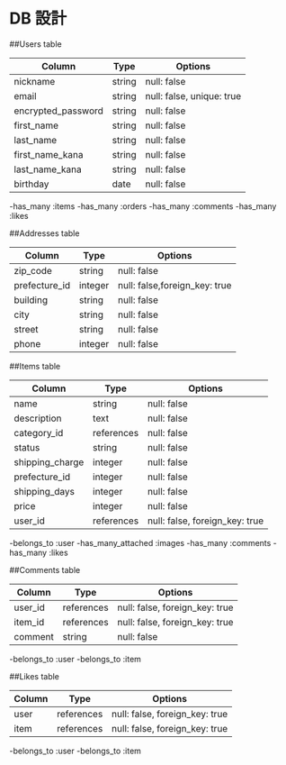 # DB 設計

##Users table

| Column             | Type                | Options                   |
|--------------------|---------------------|---------------------------|
| nickname           | string              | null: false               |
| email              | string              | null: false, unique: true |
| encrypted_password | string              | null: false               |
| first_name         | string              | null: false               |
| last_name          | string              | null: false               |
| first_name_kana    | string              | null: false               |
| last_name_kana     | string              | null: false               |
| birthday           | date                | null: false               |

-has_many :items
-has_many :orders
-has_many :comments
-has_many :likes

##Addresses table

| Column             | Type                | Options                        |
|--------------------|---------------------|--------------------------------|
| zip_code           | string              | null: false                    |
| prefecture_id      | integer             | null: false,foreign_key: true  |
| building           | string              | null: false                    |
| city               | string              | null: false                    |
| street             | string              | null: false                    |
| phone              | integer             | null: false                    |


##Items table

| Column             | Type                | Options                       |
|--------------------|---------------------|-------------------------------|
| name               | string              | null: false                   |
| description        | text                | null: false                   |
| category_id        | references          | null: false                   |               
| status             | string              | null: false                   |       
| shipping_charge    | integer             | null: false                   |
| prefecture_id      | integer             | null: false                   |
| shipping_days      | integer             | null: false                   |
| price              | integer             | null: false                   |
| user_id            | references          | null: false, foreign_key: true|


-belongs_to :user
-has_many_attached :images
-has_many :comments
-has_many :likes


##Comments table

| Column             | Type                | Options                       |
|--------------------|---------------------|-------------------------------|
| user_id            | references          | null: false, foreign_key: true|                   
| item_id            | references          | null: false, foreign_key: true|
| comment            | string              | null: false                   |

-belongs_to :user
-belongs_to :item

##Likes table

| Column             | Type                | Options                       |
|--------------------|---------------------|-------------------------------|               
| user               | references          | null: false, foreign_key: true|
| item               | references          | null: false, foreign_key: true|                         |

-belongs_to :user
-belongs_to :item
